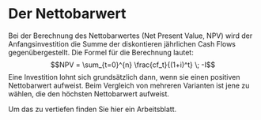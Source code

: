 # Der Nettobarwert

Bei der Berechnung des Nettobarwertes (Net Present Value, NPV) wird der
Anfangsinvestition die Summe der diskontieren jährlichen Cash Flows
gegenübergestellt. Die Formel für die Berechnung lautet:
$$NPV = \sum_{t=0}^{n} \frac{cf_t}{(1+i)^t} \; -I$$
Eine Investition lohnt sich grundsätzlich dann, wenn sie einen positiven
Nettobarwert aufweist. Beim Vergleich von mehreren Varianten ist jene zu
wählen, die den höchsten Nettobarwert aufweist.

Um das zu vertiefen finden Sie hier ein Arbeitsblatt.